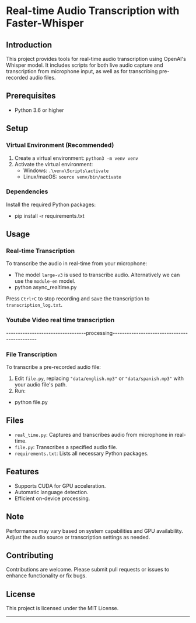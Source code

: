 # Real-time Audio Transcription with Faster-Whisper

## Introduction
This project provides tools for real-time audio transcription using OpenAI's Whisper model. It includes scripts for both live audio capture and transcription from microphone input, as well as for transcribing pre-recorded audio files.

## Prerequisites
- Python 3.6 or higher

## Setup

### Virtual Environment (Recommended)
1. Create a virtual environment: `python3 -m venv venv`
2. Activate the virtual environment:
   - Windows: `.\venv\Scripts\activate`
   - Linux/macOS: `source venv/bin/activate`

### Dependencies
Install the required Python packages:
 - pip install -r requirements.txt

 
## Usage

### Real-time Transcription
To transcribe the audio in real-time from your microphone:
- The model `large-v3` is used to transcribe audio. Alternatively we can use the `module-en` model.
- python async_realtime.py


Press `Ctrl+C` to stop recording and save the transcription to `transcription_log.txt`.


### Youtube Video real time transcription
----------------------------------processing---------------------------------------------

### File Transcription
To transcribe a pre-recorded audio file:
1. Edit `file.py`, replacing `"data/english.mp3"` or  `"data/spanish.mp3"` with your audio file's path.
2. Run:
  - python file.py


## Files
- `real_time.py`: Captures and transcribes audio from microphone in real-time.
- `file.py`: Transcribes a specified audio file.
- `requirements.txt`: Lists all necessary Python packages.

## Features
- Supports CUDA for GPU acceleration.
- Automatic language detection.
- Efficient on-device processing.

## Note
Performance may vary based on system capabilities and GPU availability. Adjust the audio source or transcription settings as needed.

## Contributing
Contributions are welcome. Please submit pull requests or issues to enhance functionality or fix bugs.

## License
This project is licensed under the MIT License.

---
